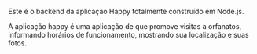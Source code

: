 Este é o backend da aplicação Happy totalmente construído em Node.js.

A aplicação happy é uma aplicação de que promove visitas a orfanatos, informando horários de funcionamento, mostrando sua localização e suas fotos.